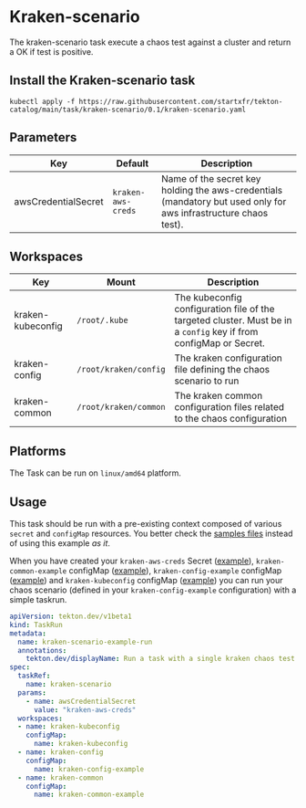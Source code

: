 # Kraken-scenario

The kraken-scenario task execute a chaos test against a cluster and return a OK if test is positive.

## Install the Kraken-scenario task

```
kubectl apply -f https://raw.githubusercontent.com/startxfr/tekton-catalog/main/task/kraken-scenario/0.1/kraken-scenario.yaml
```

## Parameters

| Key                 | Default            | Description                                                                                                     |
| ------------------- | ------------------ | --------------------------------------------------------------------------------------------------------------- |
| awsCredentialSecret | `kraken-aws-creds` | Name of the secret key holding the aws-credentials (mandatory but used only for aws infrastructure chaos test). |

## Workspaces

| Key               | Mount                 | Description                                                                                                       |
| ----------------- | --------------------- | ----------------------------------------------------------------------------------------------------------------- |
| kraken-kubeconfig | `/root/.kube`         | The kubeconfig configuration file of the targeted cluster. Must be in a `config` key if from configMap or Secret. |
| kraken-config     | `/root/kraken/config` | The kraken configuration file defining the chaos scenario to run                                                  |
| kraken-common     | `/root/kraken/common` | The kraken common configuration files related to the chaos configuration                                          |

## Platforms

The Task can be run on `linux/amd64` platform.

## Usage

This task should be run with a pre-existing context composed of various `secret` and `configMap` resources. 
You better check the [samples files](https://github.com/startxfr/tekton-catalog/tree/main/task/kraken-scenario/0.1/samples) 
instead of using this example _as it_.

When you have created your 
`kraken-aws-creds` Secret ([example](https://github.com/startxfr/tekton-catalog/tree/main/task/kraken-scenario/0.1/samples/kraken-aws-creds.yaml)),
`kraken-common-example` configMap ([example](https://github.com/startxfr/tekton-catalog/tree/main/task/kraken-scenario/0.1/samples/kraken-common-example.yaml)),
`kraken-config-example` configMap ([example](https://github.com/startxfr/tekton-catalog/tree/main/task/kraken-scenario/0.1/samples/kraken-config-example.yaml)) and
`kraken-kubeconfig` configMap ([example](https://github.com/startxfr/tekton-catalog/tree/main/task/kraken-scenario/0.1/samples/kraken-kubeconfig.yaml)) you can
run your chaos scenario (defined in your `kraken-config-example` configuration) with a simple taskrun.

```yaml
apiVersion: tekton.dev/v1beta1
kind: TaskRun
metadata:
  name: kraken-scenario-example-run
  annotations:
    tekton.dev/displayName: Run a task with a single kraken chaos test of 2 x up to 3 pod pickup by hazard.
spec:
  taskRef:
    name: kraken-scenario
  params:
    - name: awsCredentialSecret
      value: "kraken-aws-creds"
  workspaces:
  - name: kraken-kubeconfig
    configMap:
      name: kraken-kubeconfig
  - name: kraken-config
    configMap:
      name: kraken-config-example
  - name: kraken-common
    configMap:
      name: kraken-common-example
```